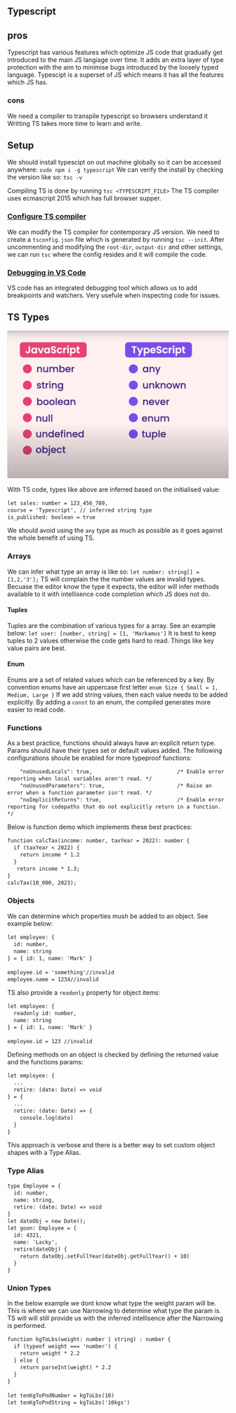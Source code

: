 ## Typescript

## pros
Typescript has various features which optimize JS code that gradually get introduced to the main JS langiage over time.
It adds an extra layer of type protection with the aim to minimise bugs introduced by the loosely typed language.
Typescipt is a superset of JS which means it has all the features which JS has.

### cons
We need a compiler to transpile typescript so browsers understand it
Writting TS takes more time to learn and write.

## Setup
We should install typescipt on out machine globally so it can be accessed anywhere:
`sudo npm i -g typescript`
We can verify the install by checking the version like so: `tsc -v`

Compiling TS is done by running `tsc <TYPESCRIPT_FILE>`
The TS compiler uses ecmascript 2015 which has full browser supper.

### [Configure TS compiler](https://www.youtube.com/watch?v=d56mG7DezGs&t=11s)
We can modify the TS compiler for contemporary JS version.
We need to create a `tsconfig.json` file which is generated by running `tsc --init`.
After uncommenting and modifying the `root-dir`, `output-dir` and other settings, we can run `tsc` where the config resides and it will compile the code.

### [Debugging in VS Code](https://www.youtube.com/watch?v=d56mG7DezGs&t=11s)
VS code has an integrated debugging tool which allows us to add breakpoints and watchers. Very usefule when inspecting code for issues.

## TS Types
![has_one_&_has_many](https://github.com/MarkCondello/dev-notes/blob/main/TS/imgs/types.png)

With TS code, types like above are inferred based on the initialised value:
```
let sales: number = 123_456_789,
course = 'Typescript', // inferred string type
is_published: boolean = true
```
We should avoid using the `any` type as much as possible as it goes against the whole benefit of using TS.

### Arrays
We can infer what type an array is like so:
`let number: string[] = [1,2,'3'];`
TS will complain the the number values are invalid types.
Becuase the editor know the type it expects, the editor will infer methods available to it with intellisence code completion which JS does not do.

#### Tuples
Tuples are the combination of various types for a array. See an example below:
```let user: [number, string] = [1, 'Markamus']```
It is best to keep tuples to 2 values otherwise the code gets hard to read. Things like key value pairs are best.

#### Enum
Enums are a set of related values which can be referenced by a key.
By convention enums have an uppercase first letter
``` enum Size { Small = 1, Medium, Large } ```
If we add string values, then each value needs to be added explicitly.
By adding a `const` to an enum, the compiled generates more easier to read code.

### Functions
As a best practice, functions should always have an explicit return type.
Params should have their types set or default values added.
The following configurations shoule be enabled for more typeproof functions:
```
    "noUnusedLocals": true,                           /* Enable error reporting when local variables aren't read. */
    "noUnusedParameters": true,                       /* Raise an error when a function parameter isn't read. */
    "noImplicitReturns": true,                        /* Enable error reporting for codepaths that do not explicitly return in a function. */
```

Below is function demo which implements these best practices:
```
function calcTax(income: number, taxYear = 2022): number {
  if (taxYear < 2022) {
    return income * 1.2
  }
   return income * 1.3;
}
calcTax(10_000, 2023);
```

### Objects
We can determine which properties mush be added to an object. See example below:
```
let employee: {
  id: number,
  name: string
} = { id: 1, name: 'Mark' }

employee.id = 'something'//invalid
employee.name = 1234//invalid
```

TS also provide a `readonly` property for object items:
```
let employee: {
  readonly id: number,
  name: string
} = { id: 1, name: 'Mark' }

employee.id = 123 //invalid
```
Defining methods on an object is checked by defining the returned value and the functions params:
```
let employee: {
  ...
  retire: (date: Date) => void
} = {
  ...
  retire: (date: Date) => {
    console.log(date)
  } 
}
```
This approach is verbose and there is a better way to set custom object shapes with a Type Alias.

### Type Alias
```
type Employee = {
  id: number,
  name: string,
  retire: (date: Date) => void
}
let dateObj = new Date();
let goon: Employee = {
  id: 4321,
  name: 'Lacky',
  retire(dateObj) {
    return dateObj.setFullYear(dateObj.getFullYear() + 10)
  }
}
```

### Union Types
In the below example we dont know what type the weight param will be. This is where we can use Narrowing to determine what type the param is. TS will will still provide us with the inferred intellisence after the Narrowing is performed.

```
function kgToLbs(weight: number | string) : number {
  if (typeof weight === 'number') {
    return weight * 2.2
  } else {
    return parseInt(weight) * 2.2
  }
}

let tenKgToPndNumber = kgToLbs(10)
let tenKgToPndString = kgToLbs('10kgs')
```